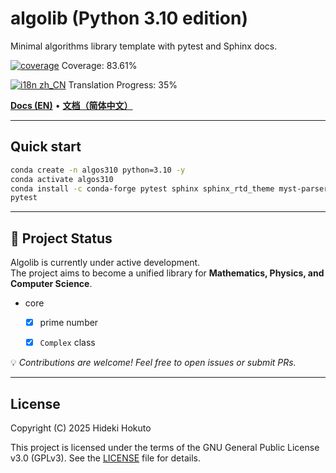 # algolib (Python 3.10 edition)

Minimal algorithms library template with pytest and Sphinx docs.

<!-- coverage-badge:start -->
[![coverage](https://img.shields.io/badge/coverage-83.61%25-brightgreen)](https://hidekihokuto.github.io/algolib/coverage/)
Coverage: 83.61%
<!-- coverage-badge:end -->
<!-- i18n-progress:start -->
[![i18n zh_CN](https://img.shields.io/badge/i18n%20zh--CN-35%25-blue)](https://HidekiHokuto.github.io/algolib/zh/)
Translation Progress: 35%
<!-- i18n-progress:end -->

[**Docs (EN)**](https://HidekiHokuto.github.io/algolib/en/) • [**文档（简体中文）**](https://HidekiHokuto.github.io/algolib/zh/)



---

## Quick start
```bash
conda create -n algos310 python=3.10 -y
conda activate algos310
conda install -c conda-forge pytest sphinx sphinx_rtd_theme myst-parser -y
pytest
```

---

## 🚧 Project Status

Algolib is currently under active development.  
The project aims to become a unified library for **Mathematics, Physics, and Computer Science**.

- core
  - [x] prime number
  - [x] `Complex` class


💡 *Contributions are welcome! Feel free to open issues or submit PRs.*

---

## License

Copyright (C) 2025 Hideki Hokuto

This project is licensed under the terms of the GNU General Public License v3.0 (GPLv3).
See the [LICENSE](./LICENSE) file for details.
